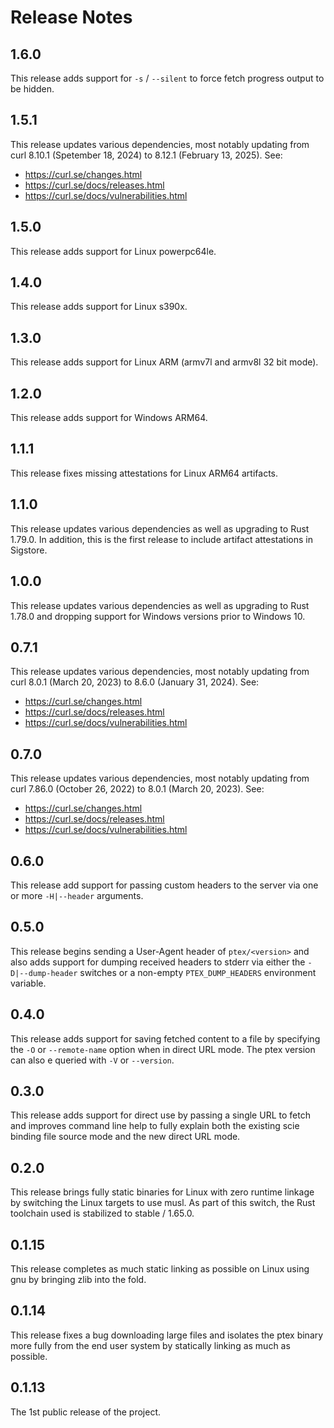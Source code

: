 # Release Notes

## 1.6.0

This release adds support for `-s` / `--silent` to force fetch progress
output to be hidden.

## 1.5.1

This release updates various dependencies, most notably updating from
curl 8.10.1 (Spetember 18, 2024) to 8.12.1 (February 13, 2025).
See:
+ https://curl.se/changes.html
+ https://curl.se/docs/releases.html
+ https://curl.se/docs/vulnerabilities.html

## 1.5.0

This release adds support for Linux powerpc64le.

## 1.4.0

This release adds support for Linux s390x.

## 1.3.0

This release adds support for Linux ARM (armv7l and armv8l 32 bit mode).

## 1.2.0

This release adds support for Windows ARM64.

## 1.1.1

This release fixes missing attestations for Linux ARM64 artifacts.

## 1.1.0

This release updates various dependencies as well as upgrading to Rust
1.79.0. In addition, this is the first release to include artifact
attestations in Sigstore.

## 1.0.0

This release updates various dependencies as well as upgrading to Rust
1.78.0 and dropping support for Windows versions prior to Windows 10.

## 0.7.1

This release updates various dependencies, most notably updating from
curl 8.0.1 (March 20, 2023) to 8.6.0 (January 31, 2024).
See:
+ https://curl.se/changes.html
+ https://curl.se/docs/releases.html
+ https://curl.se/docs/vulnerabilities.html

## 0.7.0

This release updates various dependencies, most notably updating from
curl 7.86.0 (October 26, 2022) to 8.0.1 (March 20, 2023).
See:
+ https://curl.se/changes.html
+ https://curl.se/docs/releases.html
+ https://curl.se/docs/vulnerabilities.html

## 0.6.0

This release add support for passing custom headers to the server via
one or more `-H|--header` arguments.

## 0.5.0

This release begins sending a User-Agent header of `ptex/<version>` and
also adds support for dumping received headers to stderr via either the
`-D|--dump-header` switches or a non-empty `PTEX_DUMP_HEADERS`
environment variable.

## 0.4.0

This release adds support for saving fetched content to a file by
specifying the `-O` or `--remote-name` option when in direct URL mode.
The ptex version can also e queried with `-V` or `--version`.

## 0.3.0

This release adds support for direct use by passing a single URL to
fetch and improves command line help to fully explain both the existing
scie binding file source mode and the new direct URL mode.

## 0.2.0

This release brings fully static binaries for Linux with zero runtime
linkage by switching the Linux targets to use musl. As part of this
switch, the Rust toolchain used is stabilized to stable / 1.65.0.

## 0.1.15

This release completes as much static linking as possible on Linux using
gnu by bringing zlib into the fold.

## 0.1.14

This release fixes a bug downloading large files and isolates the ptex
binary more fully from the end user system by statically linking as much
as possible.

## 0.1.13

The 1st public release of the project.
